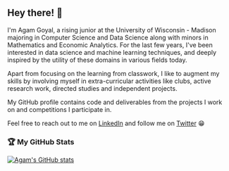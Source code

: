 ## Hey there! 👋

I'm Agam Goyal, a rising junior at the University of Wisconsin - Madison majoring in Computer Science and Data Science along with minors in Mathematics and Economic Analytics. For the last few years, I've been interested in data science and machine learning techniques, and deeply inspired by the utility of these domains in various fields today. 

Apart from focusing on the learning from classwork, I like to augment my skills by involving myself in extra-curricular activities like clubs, active research work, directed studies and independent projects.

My GitHub profile contains code and deliverables from the projects I work on and competitions I participate in.

Feel free to reach out to me on [LinkedIn](https://www.linkedin.com/in/agamgoyal5/) and follow me on [Twitter](https://twitter.com/ag_endure) 😁


### 🏆 My GitHub Stats

[![Agam's GitHub stats](https://github-readme-stats.vercel.app/api?username=AGoyal0512&count_private=true&show_icons=true&theme=tokyonight)](https://github.com/AGoyal0512/github-readme-stats)

<!--
### 💻 Most Used Languages

![Top Langs](https://github-readme-stats.vercel.app/api/top-langs?username=AGoyal0512&layout=compact&langs_count=5&theme=tokyonight)
-->

<!--
**AGoyal0512/AGoyal0512** is a ✨ _special_ ✨ repository because its `README.md` (this file) appears on your GitHub profile.

Here are some ideas to get you started:

- 🔭 I’m currently working on ...
- 🌱 I’m currently learning ...
- 👯 I’m looking to collaborate on ...
- 🤔 I’m looking for help with ...
- 💬 Ask me about ...
- 📫 How to reach me: ...
- 😄 Pronouns: ...
- ⚡ Fun fact: ...
-->
